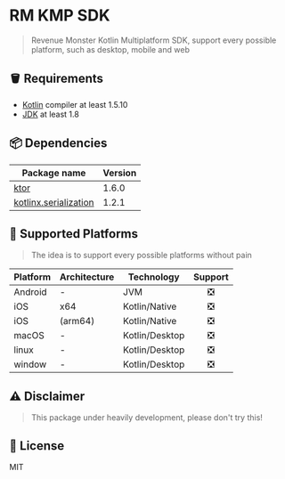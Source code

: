 # RM KMP SDK

> Revenue Monster Kotlin Multiplatform SDK, support every possible platform, such as desktop, mobile and web

## 🪣 Requirements

- [Kotlin](https://github.com/JetBrains/kotlin) compiler at least 1.5.10
- [JDK](https://www.oracle.com/java/technologies/javase-downloads.html) at least 1.8

## 📦️ Dependencies

| Package name | Version |
|--------------|---------|
| [ktor](https://github.com/ktorio/ktor) | 1.6.0 |
| [kotlinx.serialization](https://github.com/Kotlin/kotlinx.serialization) | 1.2.1 |

## 🤖 Supported Platforms

> The idea is to support every possible platforms without pain

| Platform | Architecture | Technology |Support |
|---------------|---|-----|:-------:|
| Android | - | JVM | ❎ |
| iOS | x64 | Kotlin/Native | ❎ |
| iOS | (arm64) | Kotlin/Native | ❎ |
| macOS | - | Kotlin/Desktop | ❎ |
| linux | - | Kotlin/Desktop | ❎ |
| window | - | Kotlin/Desktop | ❎ |

## ⚠️ Disclaimer

> This package under heavily development, please don't try this!

## 📄 License

MIT
